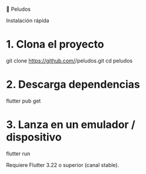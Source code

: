🐾 Peludos

 Instalación rápida

# 1. Clona el proyecto
git clone https://github.com/<user>/peludos.git
cd peludos

# 2. Descarga dependencias
flutter pub get

# 3. Lanza en un emulador / dispositivo
flutter run

Requiere Flutter 3.22 o superior (canal stable).

